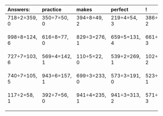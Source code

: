 | Answers: | practice | makes | perfect | ! |
| :--- | :--- | :--- | :--- | :--- |
| 718÷2=359, 0 | 350÷7=50, 0 | 394÷8=49, 2 | 219÷4=54, 3 | 386÷6=64, 2 | 
|   |   |   |   |   | 
|   |   |   |   |   | 
|   |   |   |   |   | 
| 998÷8=124, 6 | 616÷8=77, 0 | 829÷3=276, 1 | 659÷5=131, 4 | 661÷7=94, 3 | 
|   |   |   |   |   | 
|   |   |   |   |   | 
|   |   |   |   |   | 
| 727÷7=103, 6 | 569÷4=142, 1 | 110÷5=22, 0 | 539÷2=269, 1 | 102÷5=20, 2 | 
|   |   |   |   |   | 
|   |   |   |   |   | 
|   |   |   |   |   | 
| 740÷7=105, 5 | 943÷6=157, 1 | 699÷3=233, 0 | 573÷3=191, 0 | 523÷6=87, 1 | 
|   |   |   |   |   | 
|   |   |   |   |   | 
|   |   |   |   |   | 
| 117÷2=58, 1 | 392÷7=56, 0 | 941÷4=235, 1 | 941÷3=313, 2 | 571÷4=142, 3 | 
|   |   |   |   |   | 
|   |   |   |   |   | 
|   |   |   |   |   | 
